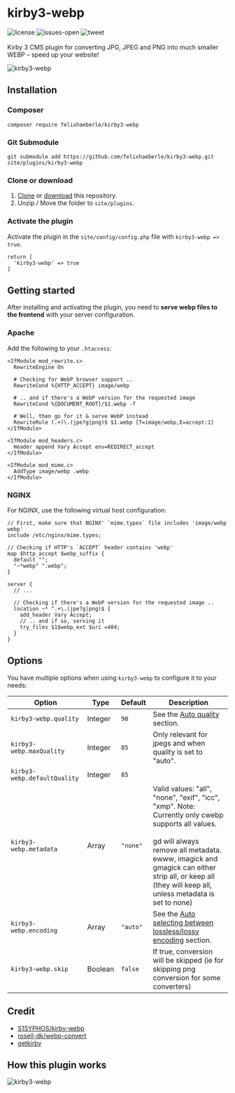 # kirby3-webp
![license](https://img.shields.io/github/license/felixhaeberle/kirby3-webp)
![issues-open](https://img.shields.io/github/issues/felixhaeberle/kirby3-webp)
![tweet](https://img.shields.io/twitter/url?url=https%3A%2F%2Fgithub.com%2Ffelixhaeberle%2Fkirby3-webp)
<br><br>Kirby 3 CMS plugin for converting JPG, JPEG and PNG into much smaller WEBP – speed up your website!

![kirby3-webp](https://user-images.githubusercontent.com/34959078/82842741-f6450900-9eda-11ea-8f63-1cc3fe1eb5f0.png)

## Installation

### Composer
```
composer require felixhaeberle/kirby3-webp
```
### Git Submodule
```
git submodule add https://github.com/felixhaeberle/kirby3-webp.git site/plugins/kirby3-webp
```
### Clone or download
1. [Clone](https://github.com/felixhaeberle/kirby3-webp.git) or [download](https://github.com/felixhaeberle/kirby3-webp/archive/master.zip) this repository.
2. Unzip / Move the folder to `site/plugins`.

### Activate the plugin
Activate the plugin in the `site/config/config.php` file with `kirby3-webp => true`.
```
return [
  'kirby3-webp' => true
]
```

## Getting started
After installing and activating the plugin, you need to **serve webp files to the frontend** with your server configuration.

### Apache
Add the following to your `.htaccess`:
```
<IfModule mod_rewrite.c>
  RewriteEngine On

  # Checking for WebP browser support ..
  RewriteCond %{HTTP_ACCEPT} image/webp

  # .. and if there's a WebP version for the requested image
  RewriteCond %{DOCUMENT_ROOT}/$1.webp -f

  # Well, then go for it & serve WebP instead
  RewriteRule (.+)\.(jpe?g|png)$ $1.webp [T=image/webp,E=accept:1]
</IfModule>

<IfModule mod_headers.c>
  Header append Vary Accept env=REDIRECT_accept
</IfModule>

<IfModule mod_mime.c>
  AddType image/webp .webp
</IfModule>
```

### NGINX
For NGINX, use the following virtual host configuration:
```
// First, make sure that NGINX' `mime.types` file includes 'image/webp webp'
include /etc/nginx/mime.types;

// Checking if HTTP's `ACCEPT` header contains 'webp'
map $http_accept $webp_suffix {
  default "";
  "~*webp" ".webp";
}

server {
  // ...

  // Checking if there's a WebP version for the requested image ..
  location ~* ^.+\.(jpe?g|png)$ {
    add_header Vary Accept;
    // .. and if so, serving it
    try_files $1$webp_ext $uri =404;
  }
}
```


## Options
You have multiple options when using `kirby3-webp` to configure it to your needs:

| Option  | Type  | Default  | Description  |
|---|---|---|---|
| `kirby3-webp.quality`  | Integer  | `90`  | See the [Auto quality](https://github.com/rosell-dk/webp-convert/blob/master/docs/v2.0/converting/introduction-for-converting.md#auto-quality) section.  |
| `kirby3-webp.maxQuality`  | Integer  | `85`  | Only relevant for jpegs and when quality is set to "auto".  |
| `kirby3-webp.defaultQuality`  | Integer  | `85`  |   |
| `kirby3-webp.metadata`  | Array  | `"none"`  | Valid values: "all", "none", "exif", "icc", "xmp". Note: Currently only cwebp supports all values.<br><br> gd will always remove all metadata. ewww, imagick and gmagick can either strip all, or keep all (they will keep all, unless metadata is set to none)  |
| `kirby3-webp.encoding`  |  Array |  `"auto"` | See the [Auto selecting between lossless/lossy encoding](https://github.com/rosell-dk/webp-convert/blob/master/docs/v2.0/converting/introduction-for-converting.md#auto-selecting-between-losslesslossy-encoding) section.  |
| `kirby3-webp.skip`  | Boolean  | `false`  | 	If true, conversion will be skipped (ie for skipping png conversion for some converters)  |

## Credit
- [S1SYPHOS/kirby-webp](https://github.com/S1SYPHOS/kirby-webp)
- [rosell-dk/webp-convert](https://github.com/rosell-dk/webp-convert)
- [getkirby](https://github.com/getkirby)

## How this plugin works
![kirby3-webp](https://user-images.githubusercontent.com/34959078/82845567-60fb4200-9ee5-11ea-8214-df65ea018f27.gif)


